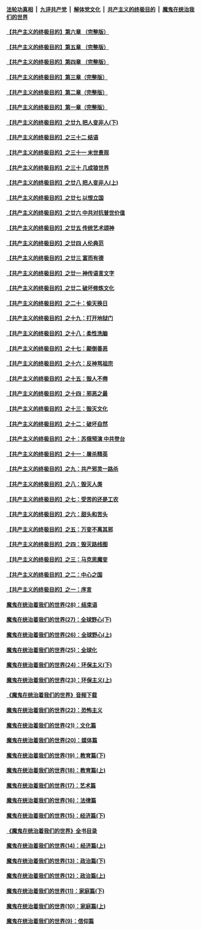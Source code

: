 ####  [法轮功真相](../../../../basic/blob/master/README.md?t=04132301) &nbsp;|&nbsp; [九评共产党](../../../../9ping.md/blob/master/README.md?t=04132301) &nbsp;|&nbsp; [解体党文化](../../../../jtdwh.md/blob/master/README.md?t=04132301)  &nbsp;|&nbsp; [共产主义的终极目的](../../../../gczydzjmd.md/blob/master/README.md?t=04132301) &nbsp;|&nbsp; [魔鬼在统治我们的世界](../../../../mgztzwmdsj.md/blob/master/README.md?t=04132301) 

#### [【共产主义的终极目的】第六章 （完整版）](../pages/nsc422/n11428913.md?t=04132301) 

#### [【共产主义的终极目的】第五章 （完整版）](../pages/nsc422/n11428912.md?t=04132301) 

#### [【共产主义的终极目的】第四章 （完整版）](../pages/nsc422/n11428907.md?t=04132301) 

#### [【共产主义的终极目的】第三章（完整版）](../pages/nsc422/n11428848.md?t=04132301) 

#### [【共产主义的终极目的】第二章（完整版）](../pages/nsc422/n11428831.md?t=04132301) 

#### [【共产主义的终极目的】第一章（完整版）](../pages/nsc422/n11417651.md?t=04132301) 

#### [【共产主义的终极目的】之廿九 把人变非人(下)](../pages/nsc422/n11344140.md?t=04132301) 

#### [【共产主义的终极目的】之三十二 结语](../pages/nsc422/n11360535.md?t=04132301) 

#### [【共产主义的终极目的】之三十一 末世景观](../pages/nsc422/n11351129.md?t=04132301) 

#### [【共产主义的终极目的】之三十 几成狼世界](../pages/nsc422/n11348280.md?t=04132301) 

#### [【共产主义的终极目的】之廿八 把人变非人(上)](../pages/nsc422/n11340492.md?t=04132301) 

#### [【共产主义的终极目的】之廿七 以恨立国](../pages/nsc422/n11336944.md?t=04132301) 

#### [【共产主义的终极目的】之廿六 中共对抗普世价值](../pages/nsc422/n11324785.md?t=04132301) 

#### [【共产主义的终极目的】之廿五 传统艺术颂神](../pages/nsc422/n11296396.md?t=04132301) 

#### [【共产主义的终极目的】之廿四 人伦典范](../pages/nsc422/n11296397.md?t=04132301) 

#### [【共产主义的终极目的】之廿三 富而有德](../pages/nsc422/n11283598.md?t=04132301) 

#### [【共产主义的终极目的】之廿一 神传语言文字](../pages/nsc422/n11263265.md?t=04132301) 

#### [【共产主义的终极目的】之廿二 破坏修炼文化](../pages/nsc422/n11245728.md?t=04132301) 

#### [【共产主义的终极目的】之二十：偷天换日](../pages/nsc422/n11238846.md?t=04132301) 

#### [【共产主义的终极目的】之十九：打开地狱门](../pages/nsc422/n11206376.md?t=04132301) 

#### [【共产主义的终极目的】之十八：柔性洗脑](../pages/nsc422/n11199994.md?t=04132301) 

#### [【共产主义的终极目的】之十七：颠倒善恶](../pages/nsc422/n11179782.md?t=04132301) 

#### [【共产主义的终极目的】之十六：反神骂祖宗](../pages/nsc422/n11166798.md?t=04132301) 

#### [【共产主义的终极目的】之十五：毁人不倦](../pages/nsc422/n11166792.md?t=04132301) 

#### [【共产主义的终极目的】之十四：邪恶之最](../pages/nsc422/n11150249.md?t=04132301) 

#### [【共产主义的终极目的】之十三：毁灭文化](../pages/nsc422/n11135227.md?t=04132301) 

#### [【共产主义的终极目的】之十二：破坏自然](../pages/nsc422/n11135214.md?t=04132301) 

#### [【共产主义的终极目的】之十：苏俄预演 中共登台](../pages/nsc422/n11118424.md?t=04132301) 

#### [【共产主义的终极目的】之十一：屠杀精英](../pages/nsc422/n11118442.md?t=04132301) 

#### [【共产主义的终极目的】之九：共产邪灵一路杀](../pages/nsc422/n11114139.md?t=04132301) 

#### [【共产主义的终极目的】之八：毁灭人类](../pages/nsc422/n11108503.md?t=04132301) 

#### [【共产主义的终极目的】之七：受苦的还是工农](../pages/nsc422/n11101809.md?t=04132301) 

#### [【共产主义的终极目的】之六：甜头和苦头](../pages/nsc422/n11096971.md?t=04132301) 

#### [【共产主义的终极目的】之五：万变不离其邪](../pages/nsc422/n11091285.md?t=04132301) 

#### [【共产主义的终极目的】之四：毁灭路线图](../pages/nsc422/n11086284.md?t=04132301) 

#### [【共产主义的终极目的】之三：马克思魔变](../pages/nsc422/n11061941.md?t=04132301) 

#### [【共产主义的终极目的】之二：中心之国](../pages/nsc422/n11047728.md?t=04132301) 

#### [【共产主义的终极目的】之一：序言](../pages/nsc422/n11086077.md?t=04132301) 

#### [魔鬼在统治着我们的世界(28)：结束语](../pages/nsc422/n10936246.md?t=04132301) 

#### [魔鬼在统治着我们的世界(27)：全球野心(下)](../pages/nsc422/n10928319.md?t=04132301) 

#### [魔鬼在统治着我们的世界(26)：全球野心(上)](../pages/nsc422/n10900318.md?t=04132301) 

#### [魔鬼在统治着我们的世界(25)：全球化](../pages/nsc422/n10788205.md?t=04132301) 

#### [魔鬼在统治着我们的世界(24)：环保主义(下)](../pages/nsc422/n10695307.md?t=04132301) 

#### [魔鬼在统治着我们的世界(23)：环保主义(上)](../pages/nsc422/n10688613.md?t=04132301) 

#### [《魔鬼在统治着我们的世界》音频下载](../pages/nsc422/n10635553.md?t=04132301) 

#### [魔鬼在统治着我们的世界(22)：恐怖主义](../pages/nsc422/n10614727.md?t=04132301) 

#### [魔鬼在统治着我们的世界(21)：文化篇](../pages/nsc422/n10597706.md?t=04132301) 

#### [魔鬼在统治着我们的世界(20)：媒体篇](../pages/nsc422/n10586579.md?t=04132301) 

#### [魔鬼在统治着我们的世界(19)：教育篇(下)](../pages/nsc422/n10564808.md?t=04132301) 

#### [魔鬼在统治着我们的世界(18)：教育篇(上)](../pages/nsc422/n10526970.md?t=04132301) 

#### [魔鬼在统治着我们的世界(17)：艺术篇](../pages/nsc422/n10499093.md?t=04132301) 

#### [魔鬼在统治着我们的世界(16)：法律篇](../pages/nsc422/n10485969.md?t=04132301) 

#### [魔鬼在统治着我们的世界(15)：经济篇(下)](../pages/nsc422/n10469975.md?t=04132301) 

#### [《魔鬼在统治着我们的世界》全书目录](../pages/nsc422/n10464261.md?t=04132301) 

#### [魔鬼在统治着我们的世界(14)：经济篇(上)](../pages/nsc422/n10457370.md?t=04132301) 

#### [魔鬼在统治着我们的世界(13)：政治篇(下)](../pages/nsc422/n10448270.md?t=04132301) 

#### [魔鬼在统治着我们的世界(12)：政治篇(上)](../pages/nsc422/n10444576.md?t=04132301) 

#### [魔鬼在统治着我们的世界(11)：家庭篇(下)](../pages/nsc422/n10440961.md?t=04132301) 

#### [魔鬼在统治着我们的世界(10)：家庭篇(上)](../pages/nsc422/n10435448.md?t=04132301) 

#### [魔鬼在统治着我们的世界(9)：信仰篇](../pages/nsc422/n10432159.md?t=04132301) 

